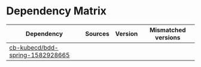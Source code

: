 # Dependency Matrix

Dependency | Sources | Version | Mismatched versions
---------- | ------- | ------- | -------------------
[cb-kubecd/bdd-spring-1582928665](https://github.com/cb-kubecd/bdd-spring-1582928665.git) |  | []() | 
